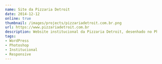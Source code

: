 ```yaml
---
name: Site da Pizzaria Detroit
date: 2014-12-12
online: true
thumbnail: /images/projects/pizzariadetroit.com.br.png
url: https://www.pizzariadetroit.com.br
description: Website institucional da Pizzaria Detroit, desenhado no Photoshop e desenvolvido com o CMS WordPress.
tags:
- WordPress
- Photoshop
- Institucional
- Responsive
---
```

